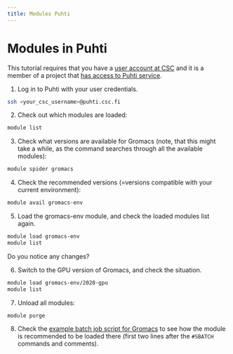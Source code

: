 ```yaml
---
title: Modules Puhti
---
```


# Modules in Puhti

This tutorial requires that you have a [user account at CSC](https://docs.csc.fi/accounts/how-to-create-new-user-account/)
and it is a member of a project that [has access to Puhti service](https://docs.csc.fi/accounts/how-to-add-service-access-for-project/).


1. Log in to Puhti with your user credentials. 
```bash
ssh <your_csc_username>@puhti.csc.fi
```

2. Check out which modules are loaded:
```bash
module list
```

3. Check what versions are available for Gromacs (note, that this might take a while, as the command searches through all the available modules):
```bash
module spider gromacs
```

4. Check the recommended versions (=versions compatible with your current environment):
```bash
module avail gromacs-env
```

5. Load the gromacs-env module, and check the loaded modules list again.
```bash
module load gromacs-env
module list
```
Do you notice any changes?

6. Switch to the GPU version of Gromacs, and check the situation.
```bash
module load gromacs-env/2020-gpu
module list
```

7. Unload all modules:
```bash
module purge
```

8. Check the [example batch job script for Gromacs](https://docs.csc.fi/apps/gromacs/#example-parallel-batch-script-for-puhti) to see how the module is recommended to be loaded there (first two lines after the `#SBATCH` commands and comments).
